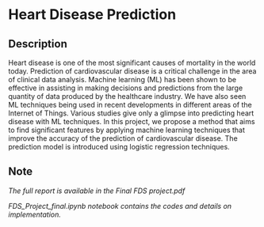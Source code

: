# Heart Disease Prediction

## Description
Heart disease is one of the most significant causes of mortality in the world today. Prediction of cardiovascular disease is a critical
challenge in the area of clinical data analysis. Machine learning (ML) has been shown to be effective in assisting in making
decisions and predictions from the large quantity of data produced by the healthcare industry. We have also seen ML techniques
being used in recent developments in different areas of the Internet of Things. Various studies give only a glimpse into predicting
heart disease with ML techniques. In this project, we propose a method that aims to find significant features by applying
machine learning techniques that improve the accuracy of the prediction of cardiovascular disease. The prediction model
is introduced using logistic regression techniques.

## Note
*The full report is available in the Final FDS project.pdf*

*FDS_Project_final.ipynb notebook contains the codes and details on implementation.*
